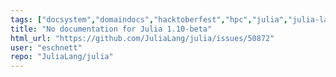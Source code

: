 ```yaml
---
tags: ["docsystem","domaindocs","hacktoberfest","hpc","julia","julia-language","julialang","machine-learning","numerical","programming-language","science","scientific"]
title: "No documentation for Julia 1.10-beta"
html_url: "https://github.com/JuliaLang/julia/issues/50872"
user: "eschnett"
repo: "JuliaLang/julia"
---
```


